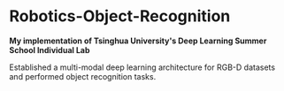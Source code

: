 # Robotics-Object-Recognition

**My implementation of Tsinghua University's Deep Learning Summer School Individual Lab**


Established a multi-modal deep learning architecture for RGB-D datasets and performed object recognition tasks.
